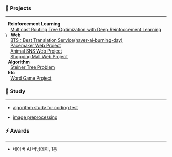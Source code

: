 <!--
**blesk011/blesk011** is a ✨ _special_ ✨ repository because its `README.md` (this file) appears on your GitHub profile.-->

### 🌱 Projects
---
&nbsp;&nbsp;**Reinforcement Learning**  
&nbsp;&nbsp;&nbsp;&nbsp;[Multicast Routing Tree Optimization with Deep Reinfoccement Learning](https://github.com/blesk011/multicast-routing-tree-optimization-deep-reinforcement-leanring)  
\\<!--- &nbsp;&nbsp;&nbsp;&nbsp;[Othello-RL-Game](https://github.com/blesk011/Othello-RL-Game)  -->
&nbsp;&nbsp;**Web**  
&nbsp;&nbsp;&nbsp;&nbsp;[BTS : Best Translation Service(naver-ai-burning-day)](https://github.com/blesk011/naver-ai-burning-day-2020)  
&nbsp;&nbsp;&nbsp;&nbsp;[Pacemaker Web Project](https://github.com/blesk011/pacemaker-django)  
&nbsp;&nbsp;&nbsp;&nbsp;[Animal SNS Web Project](https://github.com/blesk011/ANIMAL)  
&nbsp;&nbsp;&nbsp;&nbsp;[Shopping Mall Web Project](https://github.com/blesk011/SoftwareSE_WebProject)  
&nbsp;&nbsp;**Algorithm**  
&nbsp;&nbsp;&nbsp;&nbsp;[Steiner Tree Problem](https://github.com/blesk011/steiner-tree-problem)  
&nbsp;&nbsp;**Etc**  
&nbsp;&nbsp;&nbsp;&nbsp;[Word Game Project](https://github.com/blesk011/WordGame)  

### 🔭 Study  
---
- [algorithm study for coding test](https://github.com/blesk011/coding-test-study)
<!-- - [Deep Reinforcement Learning](https://github.com/blesk011/study-for-deep-reinforcement-learning) -->
- [image preprocessing](https://github.com/blesk011/image-preprocessing-python)

### ⚡ Awards  
---
- 네이버 AI 버닝데이, 1등

<div align=center>
 
